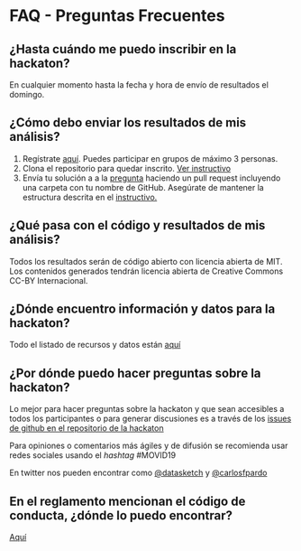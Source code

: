 # FAQ - Preguntas Frecuentes

## ¿Hasta cuándo me puedo inscribir en la hackaton?

En cualquier momento hasta la fecha y hora de envío de resultados el domingo.

## ¿Cómo debo enviar los resultados de mis análisis?

1. Regístrate [aquí](https://forms.gle/6vZzhihhDFNrWrzc7). Puedes participar en grupos de máximo 3 personas.
1. Clona el repositorio para quedar inscrito. [Ver instructivo](/faq/pull-request.md)
1. Envía tu solución a a la [pregunta]() haciendo un pull request incluyendo una carpeta con tu nombre de GitHub. Asegúrate de mantener la estructura descrita en el [instructivo.](/faq/estructura-de-archivos.md)

## ¿Qué pasa con el código y resultados de mis análisis?

Todos los resultados serán de código abierto con licencia abierta de MIT. Los contenidos generados tendrán licencia abierta de Creative Commons CC-BY Internacional.

## ¿Dónde encuentro información y datos para la hackaton?

Todo el listado de recursos y datos están [aquí](datos.md)

## ¿Por dónde puedo hacer preguntas sobre la hackaton?

Lo mejor para hacer preguntas sobre la hackaton y que sean accesibles a todos los participantes o para generar discusiones es a través de los [issues de github en el repositorio de la hackaton](https://github.com/datasketch/MOVID19/issues)

Para opiniones o comentarios más ágiles y de difusión se recomienda usar redes sociales usando el _hashtag_ #MOVID19

En twitter nos pueden encontrar como [@datasketch](http://twitter.com) y [@carlosfpardo](http://twitter.com/carlosfpardo)

## En el reglamento mencionan el código de conducta, ¿dónde lo puedo encontrar?

[Aquí](/codigo-de-conducta.md)






